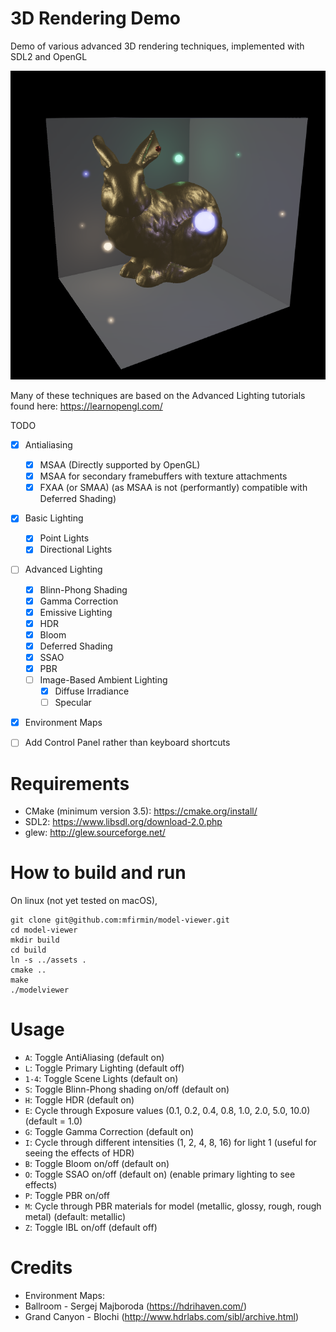 # 3D Rendering Demo
Demo of various advanced 3D rendering techniques, implemented with SDL2 and OpenGL 

![demo](./emissive.png)

Many of these techniques are based on the Advanced Lighting tutorials found here: https://learnopengl.com/

TODO
- [X] Antialiasing
  - [X] MSAA (Directly supported by OpenGL)
  - [X] MSAA for secondary framebuffers with texture attachments
  - [X] FXAA (or SMAA) (as MSAA is not (performantly) compatible with Deferred Shading)
- [X] Basic Lighting
  - [X] Point Lights
  - [X] Directional Lights
- [ ] Advanced Lighting
  - [X] Blinn-Phong Shading
  - [X] Gamma Correction
  - [X] Emissive Lighting
  - [X] HDR
  - [X] Bloom
  - [X] Deferred Shading
  - [X] SSAO
  - [X] PBR
  - [ ] Image-Based Ambient Lighting
      - [X] Diffuse Irradiance
      - [ ] Specular
- [X] Environment Maps
- [ ] Add Control Panel rather than keyboard shortcuts


# Requirements
- CMake (minimum version 3.5): https://cmake.org/install/
- SDL2: https://www.libsdl.org/download-2.0.php
- glew: http://glew.sourceforge.net/

# How to build and run
On linux (not yet tested on macOS), 
```
git clone git@github.com:mfirmin/model-viewer.git
cd model-viewer
mkdir build
cd build
ln -s ../assets .
cmake ..
make
./modelviewer
```

# Usage

- `A`: Toggle AntiAliasing (default on)
- `L`: Toggle Primary Lighting (default off)
- `1-4`: Toggle Scene Lights (default on)
- `S`: Toggle Blinn-Phong shading on/off (default on)
- `H`: Toggle HDR (default on)
- `E`: Cycle through Exposure values (0.1, 0.2, 0.4, 0.8, 1.0, 2.0, 5.0, 10.0) (default = 1.0)
- `G`: Toggle Gamma Correction (default on)
- `I`: Cycle through different intensities (1, 2, 4, 8, 16) for light 1 (useful for seeing the effects of HDR)
- `B`: Toggle Bloom on/off (default on)
- `O`: Toggle SSAO on/off (default on) (enable primary lighting to see effects)
- `P`: Toggle PBR on/off
- `M`: Cycle through PBR materials for model (metallic, glossy, rough, rough metal) (default: metallic)
- `Z`: Toggle IBL on/off (default off)


# Credits

- Environment Maps: 
- Ballroom - Sergej Majboroda (https://hdrihaven.com/)
- Grand Canyon - Blochi (http://www.hdrlabs.com/sibl/archive.html)
